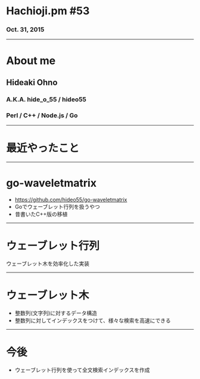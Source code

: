# Hachioji.pm #53
### Oct. 31, 2015

--- 
# About me
## Hideaki Ohno
### A.K.A. hide\_o\_55 / hideo55
### Perl / C++ / Node.js / Go

---

# 最近やったこと

---
# go-waveletmatrix

* https://github.com/hideo55/go-waveletmatrix
* Goでウェーブレット行列を扱うやつ
* 昔書いたC++版の移植

---
# ウェーブレット行列

ウェーブレット木を効率化した実装

---
# ウェーブレット木

* 整数列(文字列)に対するデータ構造
* 整数列に対してインデックスをつけて、様々な検索を高速にできる

---
# 今後
 
* ウェーブレット行列を使って全文検索インデックスを作成


